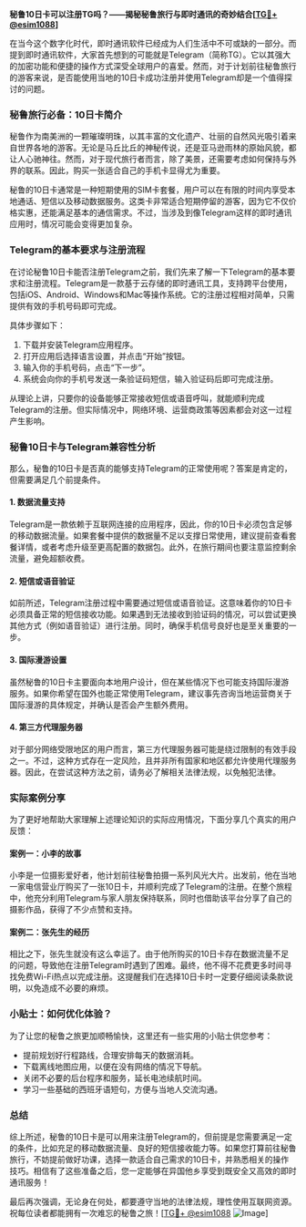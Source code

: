 **秘鲁10日卡可以注册TG吗？——揭秘秘鲁旅行与即时通讯的奇妙结合[[TG💪+ @esim1088](https://t.me/s/esim1088)]**

在当今这个数字化时代，即时通讯软件已经成为人们生活中不可或缺的一部分。而提到即时通讯软件，大家首先想到的可能就是Telegram（简称TG）。它以其强大的加密功能和便捷的操作方式深受全球用户的喜爱。然而，对于计划前往秘鲁旅行的游客来说，是否能使用当地的10日卡成功注册并使用Telegram却是一个值得探讨的问题。

### 秘鲁旅行必备：10日卡简介

秘鲁作为南美洲的一颗璀璨明珠，以其丰富的文化遗产、壮丽的自然风光吸引着来自世界各地的游客。无论是马丘比丘的神秘传说，还是亚马逊雨林的原始风貌，都让人心驰神往。然而，对于现代旅行者而言，除了美景，还需要考虑如何保持与外界的联系。因此，购买一张适合自己的手机卡显得尤为重要。

秘鲁的10日卡通常是一种短期使用的SIM卡套餐，用户可以在有限的时间内享受本地通话、短信以及移动数据服务。这类卡非常适合短期停留的游客，因为它不仅价格实惠，还能满足基本的通信需求。不过，当涉及到像Telegram这样的即时通讯应用时，情况可能会变得更加复杂。

### Telegram的基本要求与注册流程

在讨论秘鲁10日卡能否注册Telegram之前，我们先来了解一下Telegram的基本要求和注册流程。Telegram是一款基于云存储的即时通讯工具，支持跨平台使用，包括iOS、Android、Windows和Mac等操作系统。它的注册过程相对简单，只需提供有效的手机号码即可完成。

具体步骤如下：
1. 下载并安装Telegram应用程序。
2. 打开应用后选择语言设置，并点击“开始”按钮。
3. 输入你的手机号码，点击“下一步”。
4. 系统会向你的手机号发送一条验证码短信，输入验证码后即可完成注册。

从理论上讲，只要你的设备能够正常接收短信或语音呼叫，就能顺利完成Telegram的注册。但实际情况中，网络环境、运营商政策等因素都会对这一过程产生影响。

### 秘鲁10日卡与Telegram兼容性分析

那么，秘鲁的10日卡是否真的能够支持Telegram的正常使用呢？答案是肯定的，但需要满足几个前提条件。

#### 1. 数据流量支持
Telegram是一款依赖于互联网连接的应用程序，因此，你的10日卡必须包含足够的移动数据流量。如果套餐中提供的数据量不足以支撑日常使用，建议提前查看套餐详情，或者考虑升级至更高配置的数据包。此外，在旅行期间也要注意监控剩余流量，避免超额收费。

#### 2. 短信或语音验证
如前所述，Telegram注册过程中需要通过短信或语音验证。这意味着你的10日卡必须具备正常的短信接收功能。如果遇到无法接收到验证码的情况，可以尝试更换其他方式（例如语音验证）进行注册。同时，确保手机信号良好也是至关重要的一步。

#### 3. 国际漫游设置
虽然秘鲁的10日卡主要面向本地用户设计，但在某些情况下也可能支持国际漫游服务。如果你希望在国外也能正常使用Telegram，建议事先咨询当地运营商关于国际漫游的具体规定，并确认是否会产生额外费用。

#### 4. 第三方代理服务器
对于部分网络受限地区的用户而言，第三方代理服务器可能是绕过限制的有效手段之一。不过，这种方式存在一定风险，且并非所有国家和地区都允许使用代理服务器。因此，在尝试这种方法之前，请务必了解相关法律法规，以免触犯法律。

### 实际案例分享

为了更好地帮助大家理解上述理论知识的实际应用情况，下面分享几个真实的用户反馈：

#### 案例一：小李的故事
小李是一位摄影爱好者，他计划前往秘鲁拍摄一系列风光大片。出发前，他在当地一家电信营业厅购买了一张10日卡，并顺利完成了Telegram的注册。在整个旅程中，他充分利用Telegram与家人朋友保持联系，同时也借助该平台分享了自己的摄影作品，获得了不少点赞和支持。

#### 案例二：张先生的经历
相比之下，张先生就没有这么幸运了。由于他所购买的10日卡存在数据流量不足的问题，导致他在注册Telegram时遇到了困难。最终，他不得不花费更多时间寻找免费Wi-Fi热点以完成注册。这提醒我们在选择10日卡时一定要仔细阅读条款说明，以免造成不必要的麻烦。

### 小贴士：如何优化体验？

为了让您的秘鲁之旅更加顺畅愉快，这里还有一些实用的小贴士供您参考：

- 提前规划好行程路线，合理安排每天的数据消耗。
- 下载离线地图应用，以便在没有网络的情况下导航。
- 关闭不必要的后台程序和服务，延长电池续航时间。
- 学习一些基础的西班牙语短句，方便与当地人交流沟通。

### 总结

综上所述，秘鲁的10日卡是可以用来注册Telegram的，但前提是您需要满足一定的条件，比如充足的移动数据流量、良好的短信接收能力等。如果您打算前往秘鲁旅行，不妨提前做好功课，选择一款适合自己需求的10日卡，并熟悉相关的操作技巧。相信有了这些准备之后，您一定能够在异国他乡享受到既安全又高效的即时通讯服务！

最后再次强调，无论身在何处，都要遵守当地的法律法规，理性使用互联网资源。祝每位读者都能拥有一次难忘的秘鲁之旅！[[TG💪+ @esim1088](https://t.me/s/esim1088) ![Image](https://i.postimg.cc/4NQfJmqS/Snipaste-2025-05-13-00-14-12.png)]